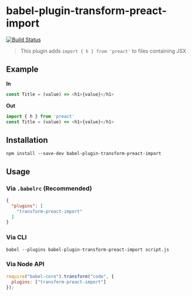 # babel-plugin-transform-preact-import

[![Build Status](https://travis-ci.org/bash/babel-plugin-transform-preact-import.svg?branch=master)](https://travis-ci.org/bash/babel-plugin-transform-preact-import)

> This plugin adds `import { h } from 'preact'` to files containing JSX

## Example

**In**

```js
const Title = (value) => <h1>{value}</h1>
```

**Out**

```js
import { h } from 'preact'
const Title = (value) => <h1>{value}</h1>
```

## Installation

```
npm install --save-dev babel-plugin-transform-preact-import
```

## Usage

### Via `.babelrc` (Recommended)

```json
{
  "plugins": [
    "transform-preact-import"
  ]
}
```

### Via CLI

```
babel --plugins babel-plugin-transform-preact-import script.js
```

### Via Node API

```js
require("babel-core").transform("code", {
  plugins: ["transform-preact-import"]
});
```
